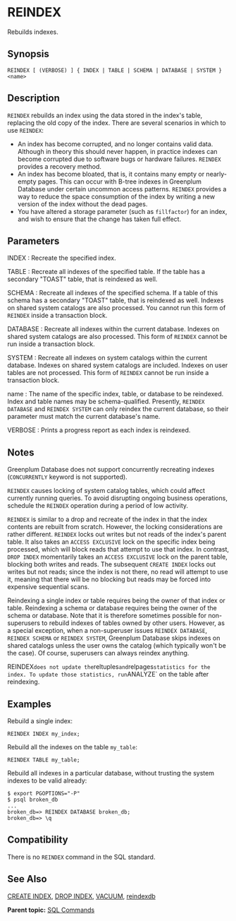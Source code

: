# REINDEX

Rebuilds indexes.

## Synopsis

``` {#sql_command_synopsis}
REINDEX [ (VERBOSE) ] { INDEX | TABLE | SCHEMA | DATABASE | SYSTEM } <name>
```

## Description

`REINDEX` rebuilds an index using the data stored in the index's table, replacing the old copy of the index. There are several scenarios in which to use `REINDEX`:

-   An index has become corrupted, and no longer contains valid data. Although in theory this should never happen, in practice indexes can become corrupted due to software bugs or hardware failures. `REINDEX` provides a recovery method.
-   An index has become bloated, that is, it contains many empty or nearly-empty pages. This can occur with B-tree indexes in Greenplum Database under certain uncommon access patterns. `REINDEX` provides a way to reduce the space consumption of the index by writing a new version of the index without the dead pages.
-   You have altered a storage parameter (such as `fillfactor`) for an index, and wish to ensure that the change has taken full effect.

## Parameters

INDEX
:   Recreate the specified index.

TABLE
:   Recreate all indexes of the specified table. If the table has a secondary "TOAST" table, that is reindexed as well.

SCHEMA
:   Recreate all indexes of the specified schema. If a table of this schema has a secondary "TOAST" table, that is reindexed as well. Indexes on shared system catalogs are also processed. You cannot run this form of `REINDEX` inside a transaction block.

DATABASE
:   Recreate all indexes within the current database. Indexes on shared system catalogs are also processed. This form of `REINDEX` cannot be run inside a transaction block.

SYSTEM
:   Recreate all indexes on system catalogs within the current database. Indexes on shared system catalogs are included. Indexes on user tables are not processed. This form of `REINDEX` cannot be run inside a transaction block.

name
:   The name of the specific index, table, or database to be reindexed. Index and table names may be schema-qualified. Presently, `REINDEX DATABASE` and `REINDEX SYSTEM` can only reindex the current database, so their parameter must match the current database's name.

VERBOSE
:   Prints a progress report as each index is reindexed.

## Notes

Greenplum Database does not support concurrently recreating indexes (`CONCURRENTLY` keyword is not supported).

`REINDEX` causes locking of system catalog tables, which could affect currently running queries. To avoid disrupting ongoing business operations, schedule the `REINDEX` operation during a period of low activity.

`REINDEX` is similar to a drop and recreate of the index in that the index contents are rebuilt from scratch. However, the locking considerations are rather different. `REINDEX` locks out writes but not reads of the index's parent table. It also takes an `ACCESS EXCLUSIVE` lock on the specific index being processed, which will block reads that attempt to use that index. In contrast, `DROP INDEX` momentarily takes an `ACCESS EXCLUSIVE` lock on the parent table, blocking both writes and reads. The subsequent `CREATE INDEX` locks out writes but not reads; since the index is not there, no read will attempt to use it, meaning that there will be no blocking but reads may be forced into expensive sequential scans.

Reindexing a single index or table requires being the owner of that index or table. Reindexing a schema or database requires being the owner of the schema or database. Note that it is therefore sometimes possible for non-superusers to rebuild indexes of tables owned by other users. However, as a special exception, when a non-superuser issues `REINDEX DATABASE`, `REINDEX SCHEMA` or `REINDEX SYSTEM`, Greenplum Database skips indexes on shared catalogs unless the user owns the catalog (which typically won't be the case). Of course, superusers can always reindex anything.

REINDEX` does not update the `reltuples` and `relpages` statistics for the index. To update those statistics, run `ANALYZE` on the table after reindexing.

## Examples

Rebuild a single index:

```
REINDEX INDEX my_index;
```

Rebuild all the indexes on the table `my_table`:

```
REINDEX TABLE my_table;
```

Rebuild all indexes in a particular database, without trusting the system indexes to be valid already:

```
$ export PGOPTIONS="-P"
$ psql broken_db
...
broken_db=> REINDEX DATABASE broken_db;
broken_db=> \q
```

## Compatibility

There is no `REINDEX` command in the SQL standard.

## See Also

[CREATE INDEX](CREATE_INDEX.html), [DROP INDEX](DROP_INDEX.html), [VACUUM](VACUUM.html), [reindexdb](../../utility_guide/ref/reindexdb.html)

**Parent topic:** [SQL Commands](../sql_commands/sql_ref.html)

